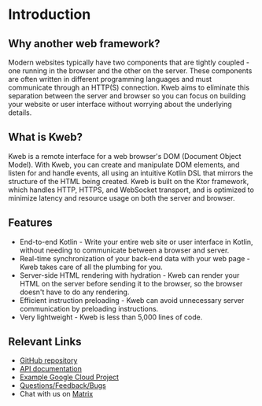 # Introduction

## Why another web framework?

Modern websites typically have two components that are tightly coupled - one running in the browser 
and the other on the server. These components are often written in different programming languages 
and must communicate through an HTTP(S) connection. Kweb aims to eliminate this separation between the 
server and browser so you can focus on building your website or user interface without worrying about the 
underlying details.

## What is Kweb?

Kweb is a remote interface for a web browser's DOM (Document Object Model). With Kweb, you can create 
and manipulate DOM elements, and listen for and handle events, all using an intuitive Kotlin DSL that mirrors 
the structure of the HTML being created. Kweb is built on the Ktor framework, which handles HTTP, HTTPS, and 
WebSocket transport, and is optimized to minimize latency and resource usage on both the server and browser.

## Features

* End-to-end Kotlin - Write your entire web site or user interface in Kotlin, without needing to communicate between a browser and server.
* Real-time synchronization of your back-end data with your web page - Kweb takes care of all the plumbing for you.
* Server-side HTML rendering with hydration - Kweb can render your HTML on the server before sending it to the browser, so the browser doesn't have to do any rendering.
* Efficient instruction preloading - Kweb can avoid unnecessary server communication by preloading instructions.
* Very lightweight - Kweb is less than 5,000 lines of code.

## Relevant Links

* [GitHub repository](https://github.com/kwebio/kweb-core)
* [API documentation](https://docs.kweb.io/api/)
* [Example Google Cloud Project](https://github.com/freenet/freenetorg-website/)
* [Questions/Feedback/Bugs](https://github.com/kwebio/kweb-core/issues)
* Chat with us on [Matrix](https://matrix.to/#/#kweb:matrix.org)
